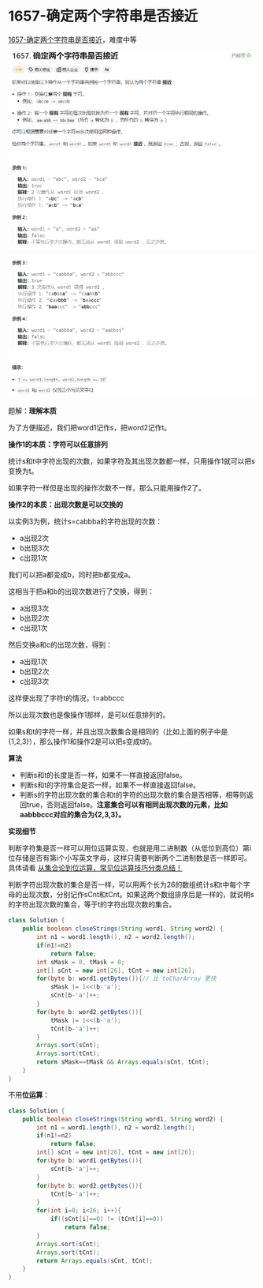 # 1657-确定两个字符串是否接近

[1657-确定两个字符串是否接近](https://leetcode.cn/problems/determine-if-two-strings-are-close/description/?envType=daily-question&envId=2023-11-30)，难度中等

![image-20231201134620602](https://raw.githubusercontent.com/lqyspace/mypic/master/PicBed/202312011346786.png)

![image-20231201134636446](https://raw.githubusercontent.com/lqyspace/mypic/master/PicBed/202312011346528.png)

题解：**理解本质**

为了方便描述，我们把word1记作s，把word2记作t。

**操作1的本质：字符可以任意排列**

统计s和t中字符出现的次数，如果字符及其出现次数都一样，只用操作1就可以把s变换为t。

如果字符一样但是出现的操作次数不一样，那么只能用操作2了。

**操作2的本质：出现次数是可以交换的**

以实例3为例，统计s=cabbba的字符出现的次数：

- a出现2次
- b出现3次
- c出现1次

我们可以把a都变成b，同时把b都变成a。

这相当于把a和b的出现次数进行了交换，得到：

- a出现3次
- b出现2次
- c出现1次

然后交换a和c的出现次数，得到：

- a出现1次
- b出现2次
- c出现3次

这样便出现了字符t的情况，t=abbccc

所以出现次数也是像操作1那样，是可以任意排列的。

如果s和t的字符一样，并且出现次数集合是相同的（比如上面的例子中是{1,2,3}），那么操作1和操作2是可以把s变成t的。



**算法**

- 判断s和t的长度是否一样，如果不一样直接返回false。
- 判断s和t的字符集合是否一样，如果不一样直接返回false。
- 判断s的字符出现次数的集合和t的字符的出现次数的集合是否相等，相等则返回true，否则返回false。**注意集合可以有相同出现次数的元素，比如aabbbccc对应的集合为{2,3,3}。**

**实现细节**

判断字符集是否一样可以用位运算实现，也就是用二进制数（从低位到高位）第i位存储是否有第i个小写英文字母，这样只需要判断两个二进制数是否一样即可。具体请看 [从集合论到位运算，常见位运算技巧分类总结！](https://leetcode.cn/circle/discuss/CaOJ45/)

判断字符出现次数的集合是否一样，可以用两个长为26的数组统计s和t中每个字母的出现次数，分别记作sCnt和tCnt。如果这两个数组排序后是一样的，就说明s的字符出现次数的集合，等于t的字符出现次数的集合。

```java
class Solution {
    public boolean closeStrings(String word1, String word2) {
        int n1 = word1.length(), n2 = word2.length();
        if(n1!=n2)
            return false;
        int sMask = 0, tMask = 0;
        int[] sCnt = new int[26], tCnt = new int[26];
        for(byte b: word1.getBytes()){// 比 toCharArray 更快
            sMask |= 1<<(b-'a');
            sCnt[b-'a']++;
        }
        for(byte b: word2.getBytes()){
            tMask |= 1<<(b-'a');
            tCnt[b-'a']++;
        }
        Arrays.sort(sCnt);
        Arrays.sort(tCnt);
        return sMask==tMask && Arrays.equals(sCnt, tCnt);
    }
}
```

不用**位运算**：

```java
class Solution {
    public boolean closeStrings(String word1, String word2) {
        int n1 = word1.length(), n2 = word2.length();
        if(n1!=n2)
            return false;
        int[] sCnt = new int[26], tCnt = new int[26];
        for(byte b: word1.getBytes()){
            sCnt[b-'a']++;
        }
        for(byte b: word2.getBytes()){
            tCnt[b-'a']++;
        }
        for(int i=0; i<26; i++){
            if((sCnt[i]==0) != (tCnt[i]==0))
                return false;
        }
        Arrays.sort(sCnt);
        Arrays.sort(tCnt);
        return Arrays.equals(sCnt, tCnt);
    }
}
```


